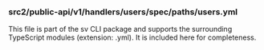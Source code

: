 ### src2/public-api/v1/handlers/users/spec/paths/users.yml

This file is part of the sv CLI package and supports the surrounding TypeScript modules (extension: .yml). It is included here for completeness.